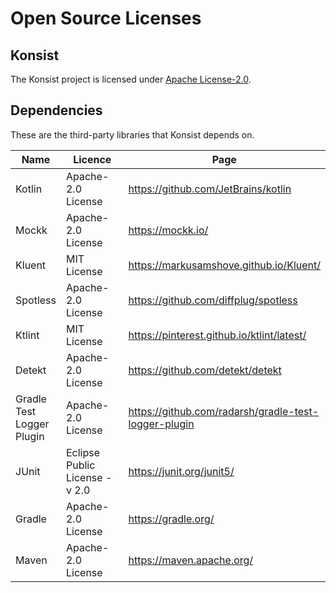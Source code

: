 # Open Source Licenses

## Konsist

The Konsist project is licensed under [Apache License-2.0](https://github.com/LemonAppDev/konsist/blob/main/LICENSE).

## Dependencies

These are the third-party libraries that Konsist depends on.

<table><thead><tr><th>Name</th><th width="256.3333333333333">Licence</th><th>Page</th></tr></thead><tbody><tr><td>Kotlin</td><td>Apache-2.0 License</td><td><a href="https://github.com/JetBrains/kotlin">https://github.com/JetBrains/kotlin</a></td></tr><tr><td>Mockk</td><td>Apache-2.0 License</td><td><a href="https://mockk.io/">https://mockk.io/</a></td></tr><tr><td>Kluent</td><td>MIT  License</td><td><a href="https://markusamshove.github.io/Kluent/">https://markusamshove.github.io/Kluent/</a></td></tr><tr><td>Spotless</td><td>Apache-2.0 License</td><td><a href="https://github.com/diffplug/spotless">https://github.com/diffplug/spotless</a></td></tr><tr><td>Ktlint</td><td>MIT License</td><td><a href="https://pinterest.github.io/ktlint/latest/">https://pinterest.github.io/ktlint/latest/</a></td></tr><tr><td>Detekt</td><td>Apache-2.0 License</td><td><a href="https://github.com/detekt/detekt">https://github.com/detekt/detekt</a></td></tr><tr><td>Gradle Test Logger Plugin</td><td>Apache-2.0 License</td><td><a href="https://github.com/radarsh/gradle-test-logger-plugin">https://github.com/radarsh/gradle-test-logger-plugin</a></td></tr><tr><td>JUnit</td><td>Eclipse Public License - v 2.0</td><td><a href="https://junit.org/junit5/">https://junit.org/junit5/</a></td></tr><tr><td>Gradle</td><td>Apache-2.0 License</td><td><a href="https://gradle.org/">https://gradle.org/</a></td></tr><tr><td>Maven</td><td>Apache-2.0 License</td><td><a href="https://maven.apache.org/">https://maven.apache.org/</a></td></tr></tbody></table>

